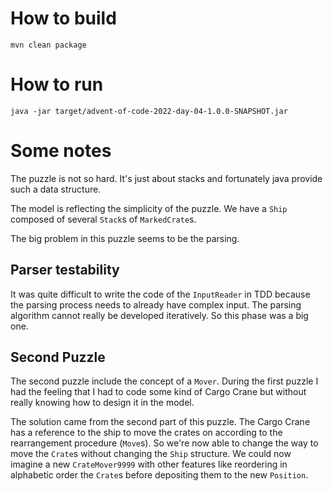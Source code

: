 # How to build

```
mvn clean package
```

# How to run

```
java -jar target/advent-of-code-2022-day-04-1.0.0-SNAPSHOT.jar
```

# Some notes
The puzzle is not so hard.
It's just about stacks and fortunately java provide such a data structure.

The model is reflecting the simplicity of the puzzle.
We have a `Ship` composed of several `Stack`s of `MarkedCrate`s.

The big problem in this puzzle seems to be the parsing.

## Parser testability
It was quite difficult to write the code of the `InputReader` in TDD because the parsing process needs to already have complex input.
The parsing algorithm cannot really be developed iteratively.
So this phase was a big one.

## Second Puzzle
The second puzzle include the concept of a `Mover`.
During the first puzzle I had the feeling that I had to code some kind of Cargo Crane but without really knowing how to design it in the model.

The solution came from the second part of this puzzle.
The Cargo Crane has a reference to the ship to move the crates on according to the rearrangement procedure (`Move`s).
So we're now able to change the way to move the `Crate`s without changing the `Ship` structure.
We could now imagine a new `CrateMover9999` with other features like reordering in alphabetic order the `Crate`s before depositing them to the new `Position`.